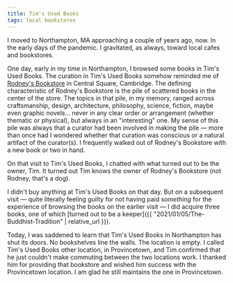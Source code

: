 ```yaml
---
title: Tim's Used Books
tags: local bookstores
---
```


I moved to Northampton, MA approaching a couple of years ago, now. In the early days of the pandemic. I gravitated, as always, toward local cafes and bookstores.

One day, early in my time in Northampton, I browsed some books in Tim's Used Books. The curation in Tim's Used Books somehow reminded me of [Rodney's Bookstore](https://www.rodneysbookstore.com/) in Central Square, Cambridge. The defining characteristic of Rodney's Bookstore is the pile of scattered books in the center of the store. The topics in that pile, in my memory, ranged across craftsmanship, design, architecture, philosophy, science, fiction, maybe even graphic novels... never in any clear order or arrangement (whether thematic or physical), but always in an "interesting" one. My sense of this pile was always that a curator had been involved in making the pile — more than once had I wondered whether that curation was conscious or a natural artifact of the curator(s). I frequently walked out of Rodney's Bookstore with a new book or two in hand.

On that visit to Tim's Used Books, I chatted with what turned out to be the owner, Tim. It turned out Tim knows the owner of Rodney's Bookstore (not Rodney, that's a dog).

I didn't buy anything at Tim's Used Books on that day. But on a subsequent visit — quite literally feeling guilty for not having paid _something_ for the experience of browsing the books on the earlier visit — I did acquire three books, one of which [turned out to be a keeper]({{ "2021/01/05/The-Buddhist-Tradition" | relative_url }}).

Today, I was saddened to learn that Tim's Used Books in Northampton has shut its doors. No bookshelves line the walls. The location is empty. I called Tim's Used Books other location, in Provincetown, and Tim confirmed that he just couldn't make commuting between the two locations work. I thanked him for providing that bookstore and wished him success with the Provincetown location. I am glad he still maintains the one in Provincetown.

